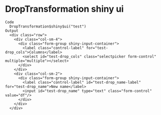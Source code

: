 # DropTransformation shiny ui

    Code
      DropTransformation$shiny$ui("test")
    Output
      <div class="row">
        <div class="col-sm-4">
          <div class="form-group shiny-input-container">
            <label class="control-label" for="test-drop_cols">Columns</label>
            <select id="test-drop_cols" class="selectpicker form-control" multiple="multiple"></select>
          </div>
        </div>
        <div class="col-sm-2">
          <div class="form-group shiny-input-container">
            <label class="control-label" id="test-drop_name-label" for="test-drop_name">New name</label>
            <input id="test-drop_name" type="text" class="form-control" value="df"/>
          </div>
        </div>
      </div>

